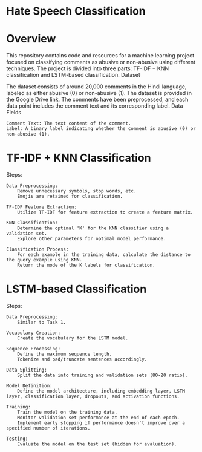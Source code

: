 # Hate Speech Classification
# Overview

This repository contains code and resources for a machine learning project focused on classifying comments as abusive or non-abusive using different techniques. The project is divided into three parts: TF-IDF + KNN classification and LSTM-based classification.
Dataset

The dataset consists of around 20,000 comments in the Hindi language, labeled as either abusive (0) or non-abusive (1). The dataset is provided in the Google Drive link. The comments have been preprocessed, and each data point includes the comment text and its corresponding label.
Data Fields

    Comment Text: The text content of the comment.
    Label: A binary label indicating whether the comment is abusive (0) or non-abusive (1).

# TF-IDF + KNN Classification 
Steps:

    Data Preprocessing:
        Remove unnecessary symbols, stop words, etc.
        Emojis are retained for classification.

    TF-IDF Feature Extraction:
        Utilize TF-IDF for feature extraction to create a feature matrix.

    KNN Classification:
        Determine the optimal 'K' for the KNN classifier using a validation set.
        Explore other parameters for optimal model performance.

    Classification Process:
        For each example in the training data, calculate the distance to the query example using KNN.
        Return the mode of the K labels for classification.

# LSTM-based Classification
Steps:

    Data Preprocessing:
        Similar to Task 1.

    Vocabulary Creation:
        Create the vocabulary for the LSTM model.

    Sequence Processing:
        Define the maximum sequence length.
        Tokenize and pad/truncate sentences accordingly.

    Data Splitting:
        Split the data into training and validation sets (80-20 ratio).

    Model Definition:
        Define the model architecture, including embedding layer, LSTM layer, classification layer, dropouts, and activation functions.

    Training:
        Train the model on the training data.
        Monitor validation set performance at the end of each epoch.
        Implement early stopping if performance doesn't improve over a specified number of iterations.

    Testing:
        Evaluate the model on the test set (hidden for evaluation).
